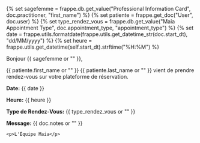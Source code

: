 {% set sagefemme = frappe.db.get_value("Professional Information Card", doc.practitioner, "first_name") %}
{% set patiente = frappe.get_doc("User", doc.user) %}
{% set type_rendez_vous = frappe.db.get_value("Maia Appointment Type", doc.appointment_type, "appointment_type") %}
{% set date = frappe.utils.formatdate(frappe.utils.get_datetime_str(doc.start_dt), "dd/MM/yyyy") %}
{% set heure = frappe.utils.get_datetime(self.start_dt).strftime("%H:%M") %}

<div>
    <p>Bonjour {{ sagefemme or "" }},</p>
    <p>{{ patiente.first_name or "" }} {{ patiente.last_name or "" }} vient de prendre rendez-vous sur votre plateforme de réservation.</p>
    <p><strong>Date:</strong> {{ date }}</p>
    <p><strong>Heure:</strong> {{ heure }}</p>
    <p><strong>Type de Rendez-Vous:</strong> {{ type_rendez_vous or "" }}</p>
    <p><strong>Message:</strong> {{ doc.notes or "" }}</p>
    
    <p>L'Équipe Maia</p>
</div>
